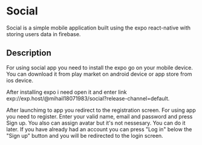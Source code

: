 # Social

Social is a simple mobile application built using the expo react-native with storing users data in firebase.

## Description

 For using social app you need to install the expo go on your mobile device.  You can download it from play market on android device or app store from ios device. 

 After installing expo i need open it and enter link exp://exp.host/@mihail18071983/social?release-channel=default. 

 After launchimg to app you redirect to the registration screen. For using app you need to register. Enter your valid name, email and password and press Sign up. You also can assign avatar but it's not nessesary. You can do it later. If you have already had an account you can press "Log in" below the "Sign up" button and you will be redirected to the login screen.